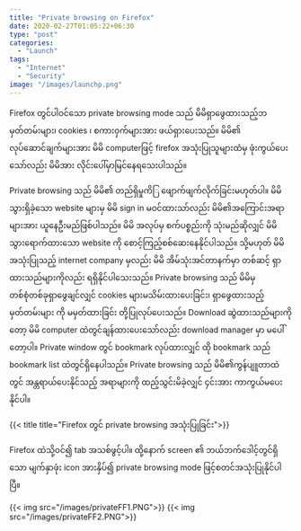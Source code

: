 ```yaml
---
title: "Private browsing on Firefox"
date: 2020-02-27T01:05:22+06:30
type: "post"
categories: 
  - "Launch"
tags:
  - "Internet"
  - "Security"
image: "/images/launchp.png"
---
```

Firefox တွင်ပါဝင်သော private browsing mode သည် မိမိရှာဖွေထားသည့်ဘမှတ်တမ်းများ၊ cookies ၊ စကားဝှက်များအား ဖယ်ရှားပေးသည်။ မိမိ၏ လုပ်ဆောင်ချက်များအား မိမိ computerဖြင့် firefox အသုံးပြုသူများထံမှ ဖုံးကွယ်ပေးသော်လည်း မိမိအား လိုင်းပေါ်မှာမြင်နေရသေးပါသည်။
<!--more-->
Private browsing သည် မိမိ၏ တည်ရှိမှုကိြ ဖျောက်ဖျက်လိုက်ခြင်းမဟုတ်ပါ။ မိမိ သွားရှိခဲ့သော website များမှ မိမိ sign in မဝင်ထားသာ်လည်း မိမိ၏အကြောင်းအရာများအား ယူနေဦးမည်ဖြစ်ပါသည်။ မိမိ အလုပ်မှ စက်ပစ္စည်းကို သုံးမည်ဆိုလျှင် မိမိ သွားရောက်ထားသော website ကို စောင့်ကြည့်စစ်ဆေးနေနိုင်ပါသည်။ သို့မဟုတ် မိမိအသုံးပြုသည့် internet company မှလည်း မိမိ အိမ်သုံးအင်တာနက်မှာ တစ်ဆင့် ရှာထားသည်များကိုလည်း ရရှိနိုင်ပါသေးသည်။ 
Private browsing သည် မိမိမှ တစ်စုံတစ်ခုရှာဖွေချင်လျှင် cookies များမသိမ်းထားပေးခြင်း၊ ရှာဖွေထားသည့် မှတ်တမ်းများ ကို မမှတ်ထားခြင်း တို့ပြုလုပ်ပေးသည်။ Download ဆွဲထားသည်များကိုတော့ မိမိ computer ထဲတွင်ချန်ထားပေးသော်လည်း download manager မှာ မပေါ်တော့ပါ။ Private window တွင် bookmark လုပ်ထားလျှင် ထို bookmark သည် bookmark list ထဲတွင်ရှိနေပါသည်။ Private browsing သည် မိမိ၏ကွန်ပျူတာထဲတွင် အန္တရာယ်ပေးနိုင်သည့် အရာများကို ထည့်သွင်းမိခဲ့လျှင် ၄င်းအား ကာကွယ်မပေးနိုင်ပါ။ 

{{< title title="Firefox တွင် private browsing အသုံးပြုခြင်း">}}

Firefox ထဲသို့ဝင်၍ tab အသစ်ဖွင့်ပါ။ ထို့နောက် screen ၏ ဘယ်ဘက်ဒေါင့်တွင်ရှိသော မျက်နှာဖုံး icon အားနှိပ်၍ private browsing mode ဖြင့်စတင်အသုံးပြုနိုင်ပါပြီ။

{{< img src="/images/privateFF1.PNG">}}
{{< img src="/images/privateFF2.PNG">}}
